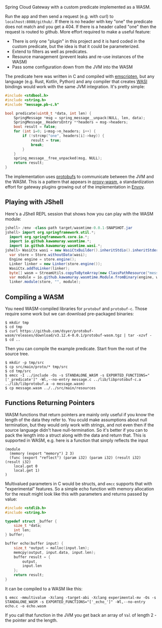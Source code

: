 Spring Cloud Gateway with a custom predicate implemented as a WASM.

Run the app and then send a request (e.g. with curl) to `localhost:8080/github/`. If there is no header with key "one" the predicate does not match and you get a 404. If there is a header called "one" then the request is routed to github. More effort required to make a useful feature:

* There is only one "plugin" in this project and it is hard coded in the custom predicate, but the idea is that it could be parameterized.
* Extend to filters as well as predicates.
* Resource management (prevent leaks and re-use instances of the WASM)
* Pass some configuration down from the JVM into the WASM

The predicate here was written in C and compiled with [emscripten](https://emscripten.org/), but any language (e.g. Rust, Kotlin, Python) and any compiler that creates [WASI](https://github.com/bytecodealliance/wasi) bindings would work with the same JVM integration. It's pretty simple:

```c
#include <stdbool.h>
#include <string.h>
#include "message.pb-c.h"

bool predicate(uint8_t *data, int len) {
    SpringMessage *msg = spring_message__unpack(NULL, len, data);
    SpringMessage__HeadersEntry **headers = msg->headers;
    bool result = false;
    for (int i=0; i<msg->n_headers; i++) {
        if (!strcmp("one", headers[i]->key)) {
            result = true;
            break;
        }
    }
    spring_message__free_unpacked(msg, NULL);
    return result;
}
```

The implementation uses [protobufs](https://developers.google.com/protocol-buffers) to communicate between the JVM and the WASM. This is a pattern that appears in [proxy-wasm](https://github.com/proxy-wasm), a standardization effort for gateway plugins growing out of the implementation in [Envoy](https://www.envoyproxy.io/).

## Playing with JShell

Here's a JShell REPL session that shows how you can play with the WASM module:

```java
jshell> /env -class-path target/wasmtime-0.0.1-SNAPSHOT.jar
jshell> import org.springframework.util.*;
  import org.springframework.core.io.*;
  import io.github.kawamuray.wasmtime.*;
  import io.github.kawamuray.wasmtime.wasi.*;
jshell> WasiCtx wasi = new WasiCtxBuilder().inheritStdio().inheritStderr().inheritStdin().build();
  var store = Store.withoutData(wasi);
  Engine engine = store.engine();
  Linker linker = new Linker(store.engine());
  WasiCtx.addToLinker(linker);
  byte[] wasm = StreamUtils.copyToByteArray(new ClassPathResource("message.wasm").getInputStream());
  var module = io.github.kawamuray.wasmtime.Module.fromBinary(engine, wasm);
  linker.module(store, "", module);
```

## Compiling a WASM

You need WASM-compiled libraries for `protobuf` and `protobuf-c`. Those require some work but we can download pre-packaged binaries:

```
$ mkdir tmp
$ cd tmp
$ curl https://github.com/dsyer/protobuf-wasm/releases/download/v3.12.4-0.0.1/protobuf-wasm.tgz | tar -xzvf -
$ cd ..
```

Then you can compile the example predicate. Start from the root of the source tree.

```
$ mkdir -p tmp/src
$ cp src/main/proto/* tmp/src
$ cd tmp/src
$ emcc -I ../include -Os -s STANDALONE_WASM -s EXPORTED_FUNCTIONS="['_predicate']" -Wl,--no-entry message.c ../lib/libprotobuf-c.a ../lib/libprotobuf.a -o message.wasm)
$ cp message.wasm ../../src/main/resources
```

## Functions Returning Pointers

WASM functions that return pointers are mainly only useful if you know the length of the data they refer to. You oculd make assumptions about null termination, but they would only work with strings, and not even then if the source language didn't have null-termination. So it's better if you can to pack the length into a struct along with the data and return that. This is supported in WASM, e.g. here is a function that simply reflects the input

```wat
(module
  (memory (export "memory") 2 3)
  (func (export "reflect") (param i32) (param i32) (result i32) (result i32)
    local.get 0
    local.get 1)
)
```

Multivalued parameters in C would be structs, and `emcc` supports that with "experimental" features. So a simple echo function with memory allocation for the result might look like this with parameters and returns passed by value:

```c
#include <stdlib.h>
#include <string.h>

typedef struct _buffer {
    size_t *data;
    int len;
} buffer;

buffer echo(buffer input) {
    size_t *output = malloc(input.len);
    memcpy(output, input.data, input.len);
    buffer result = {
        output,
        input.len
    };
    return result;
}
```

It can be compiled to a WASM like this:

```
$ emcc -mmultivalue -Xclang -target-abi -Xclang experimental-mv -Os -s STANDALONE_WASM -s EXPORTED_FUNCTIONS="['_echo_']" -Wl,--no-entry echo.c -o echo.wasm
```

If you call that function in the JVM you get back an array of `Val` of length 2 - the pointer and the length.
